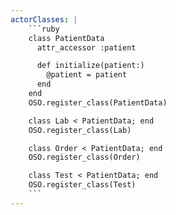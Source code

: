 ```yaml
---
actorClasses: |
    ```ruby
    class PatientData
      attr_accessor :patient

      def initialize(patient:)
        @patient = patient
      end
    end
    OSO.register_class(PatientData)

    class Lab < PatientData; end
    OSO.register_class(Lab)

    class Order < PatientData; end
    OSO.register_class(Order)

    class Test < PatientData; end
    OSO.register_class(Test)
    ```
---
```

